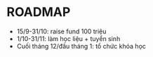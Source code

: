 # ROADMAP

-   15/9-31/10: raise fund 100 triệu
-   1/10-31/11: làm học liệu + tuyển sinh
-   Cuối tháng 12/đầu tháng 1: tổ chức khóa học